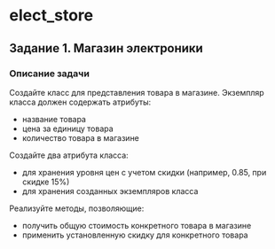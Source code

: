 # elect_store
## Задание 1. Магазин электроники

### Описание задачи

Создайте класс для представления товара в магазине. Экземпляр класса должен содержать атрибуты:

- название товара
- цена за единицу товара
- количество товара в магазине

Создайте два атрибута класса:

- для хранения уровня цен с учетом скидки (например, 0.85, при скидке 15%)
- для хранения созданных экземпляров класса

Реализуйте методы, позволяющие:

- получить общую стоимость конкретного товара в магазине
- применить установленную скидку для конкретного товара